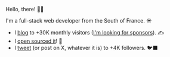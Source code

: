Hello, there! 👋🏻

I'm a full-stack web developer from the South of France. ☀️

- I [blog](https://benjamincrozat.com) to +30K monthly visitors ([I'm looking for sponsors](https://benjamincrozat.com/sponsors)). ✍️
- I [open sourced it](https://github.com/benjamincrozat/benjamincrozat.com)! 🎉
- I [tweet](https://twitter.com/benjamincrozat) (or post on X, whatever it is) to +4K followers. 🐦‍⬛
